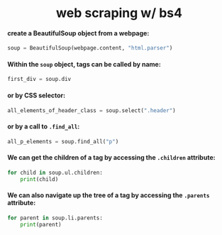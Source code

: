 <div align="center">
  
# web scraping w/ bs4

</div>

#### create a BeautifulSoup object from a webpage:
```py
soup = BeautifulSoup(webpage.content, "html.parser")
```

#### Within the `soup` object, tags can be called by name:
```py
first_div = soup.div
```

#### or by CSS selector:
```py
all_elements_of_header_class = soup.select(".header")
```

#### or by a call to `.find_all`:
```py
all_p_elements = soup.find_all("p")
```

#### We can get the children of a tag by accessing the `.children` attribute:
```py
for child in soup.ul.children:
    print(child)
```

#### We can also navigate up the tree of a tag by accessing the `.parents` attribute:
```py
for parent in soup.li.parents:
    print(parent)
```
